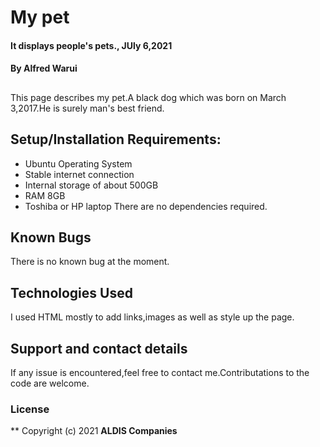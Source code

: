 # My pet
#### It displays people's pets., JUly 6,2021
#### By **Alfred Warui**
## 
This page describes my pet.A black dog which was born on March 3,2017.He is surely man's best friend.
## Setup/Installation Requirements:
* Ubuntu Operating System
* Stable internet connection
* Internal storage of about 500GB
* RAM 8GB 
* Toshiba or HP laptop
There are no dependencies required.
## Known Bugs
There is no known bug at the moment.
## Technologies Used
I used HTML mostly to add links,images as well as style up the page.
## Support and contact details
If any issue is encountered,feel free to contact me.Contributations to the code are welcome.
### License
**
Copyright (c) 2021 **ALDIS Companies**
